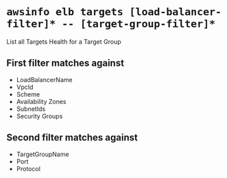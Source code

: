 # `awsinfo elb targets [load-balancer-filter]* -- [target-group-filter]*`

List all Targets Health for a Target Group

## First filter matches against

* LoadBalancerName
* VpcId
* Scheme
* Availability Zones
* SubnetIds
* Security Groups

## Second filter matches against

* TargetGroupName
* Port
* Protocol
